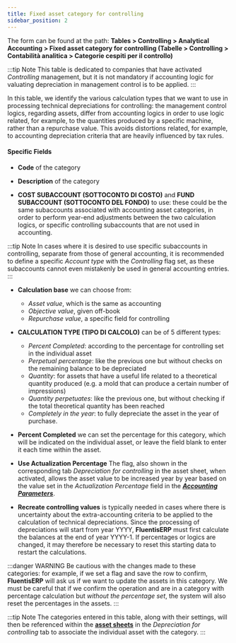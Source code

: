 ```yaml
---
title: Fixed asset category for controlling
sidebar_position: 2
---
```


The form can be found at the path: **Tables > Controlling > Analytical Accounting > Fixed asset category for controlling (Tabelle > Controlling > Contabilità analitica > Categorie cespiti per il controllo)**

:::tip Note
This table is dedicated to companies that have activated *Controlling* management, but it is not mandatory if accounting logic for valuating depreciation in management control is to be applied.
:::

In this table, we identify the various calculation types that we want to use in processing technical depreciations for controlling: the management control logics, regarding assets, differ from accounting logics in order to use logic related, for example, to the quantities produced by a specific machine, rather than a repurchase value. This avoids distortions related, for example, to accounting depreciation criteria that are heavily influenced by tax rules.

#### Specific Fields

- **Code** of the category

- **Description** of the category

- **COST SUBACCOUNT (SOTTOCONTO DI COSTO)** and **FUND SUBACCOUNT (SOTTOCONTO DEL FONDO)** to use: these could be the same subaccounts associated with accounting asset categories, in order to perform year-end adjustments between the two calculation logics, or specific controlling subaccounts that are not used in accounting.

:::tip Note
In cases where it is desired to use specific subaccounts in controlling, separate from those of general accounting, it is recommended to define a specific *Account type* with the *Controlling* flag set, as these subaccounts cannot even mistakenly be used in general accounting entries.
:::

- **Calculation base** we can choose from:  
    - *Asset value*, which is the same as accounting
    - *Objective value*, given off-book
    - *Repurchase value*, a specific field for controlling

- **CALCULATION TYPE (TIPO DI CALCOLO)** can be of 5 different types:  
    - *Percent Completed*: according to the percentage for controlling set in the individual asset
    - *Perpetual percentage*: like the previous one but without checks on the remaining balance to be depreciated
    - *Quantity*: for assets that have a useful life related to a theoretical quantity produced (e.g. a mold that can produce a certain number of impressions)
    - *Quantity perpetuates*: like the previous one, but without checking if the total theoretical quantity has been reached
    - *Completely in the year*: to fully depreciate the asset in the year of purchase.

- **Percent Completed** we can set the percentage for this category, which will be indicated on the individual asset, or leave the field blank to enter it each time within the asset.

- **Use Actualization Percentage** The flag, also shown in the corresponding tab *Depreciation for controlling* in the asset sheet, when activated, allows the asset value to be increased year by year based on the value set in the *Actualization Percentage* field in the **[*Accounting Parameters*](/docs/configurations/parameters/finance/accounting-parameters)**.

- **Recreate controlling values** is typically needed in cases where there is uncertainty about the extra-accounting criteria to be applied to the calculation of technical depreciations. Since the processing of depreciations will start from year YYYY, **FluentisERP** must first calculate the balances at the end of year YYYY-1. If percentages or logics are changed, it may therefore be necessary to reset this starting data to restart the calculations.

:::danger WARNING
Be cautious with the changes made to these categories: for example, if we set a flag and save the row to confirm, **FluentisERP** will ask us if we want to update the assets in this category. We must be careful that if we confirm the operation and are in a category with percentage calculation but *without the percentage set*, the system will also reset the percentages in the assets.
:::

:::tip Note
The categories entered in this table, along with their settings, will then be referenced within the [**asset sheets**](/docs/finance-area/fixed-assets/fixed-assets-management) in the *Depreciation for controlling* tab to associate the individual asset with the category.
:::